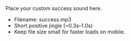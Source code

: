Place your custom success sound here.
- Filename: success.mp3
- Short positive jingle (~0.3s–1.0s)
- Keep file size small for faster loads on mobile.

